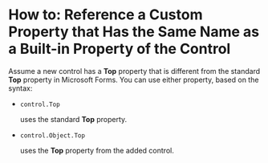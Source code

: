 
# How to: Reference a Custom Property that Has the Same Name as a Built-in Property of the Control

Assume a new control has a  **Top** property that is different from the standard **Top** property in Microsoft Forms. You can use either property, based on the syntax:


- 
  ```
  control.Top
  ```


    uses the standard  **Top** property.
    
- 
  ```
  control.Object.Top
  ```


    uses the  **Top** property from the added control.
    
